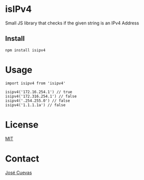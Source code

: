 # isIPv4

Small JS library that checks if the given string is an IPv4 Address

## Install

```
npm install isipv4
```

# Usage

```
import isipv4 from 'isipv4'

isipv4('172.16.254.1') // true
isipv4('172.316.254.1') // false
isipv4('.254.255.0') // false
isipv4('1.1.1.1a') // false
``` 

# License

[MIT](https://opensource.org/licenses/MIT)

# Contact

[José Cuevas](https://twitter.com/Jose_Crz)
